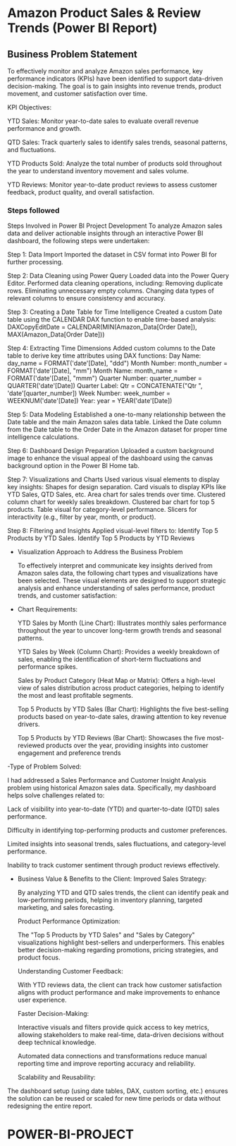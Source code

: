 # Amazon Product Sales & Review Trends (Power BI Report)

## Business Problem Statement

To effectively monitor and analyze Amazon sales performance, key performance indicators (KPIs) have been identified to support data-driven decision-making. The goal is to gain insights into revenue trends, product movement, and customer satisfaction over time.

KPI Objectives:

YTD Sales: Monitor year-to-date sales to evaluate overall revenue performance and growth.

QTD Sales: Track quarterly sales to identify sales trends, seasonal patterns, and fluctuations.

YTD Products Sold: Analyze the total number of products sold throughout the year to understand inventory movement and sales volume.

YTD Reviews: Monitor year-to-date product reviews to assess customer feedback, product quality, and overall satisfaction.




### Steps followed 

Steps Involved in Power BI Project Development
To analyze Amazon sales data and deliver actionable insights through an interactive Power BI dashboard, the following steps were undertaken:

Step 1: Data Import
        Imported the dataset in CSV format into Power BI for further processing.

Step 2: Data Cleaning using Power Query
        Loaded data into the Power Query Editor.
        Performed data cleaning operations, including:
        Removing duplicate rows.
        Eliminating unnecessary empty columns.
        Changing data types of relevant columns to ensure consistency and accuracy.

Step 3: Creating a Date Table for Time Intelligence
        Created a custom Date table using the CALENDAR DAX function to enable time-based analysis: DAXCopyEditDate = CALENDAR(MIN(Amazon_Data[Order Date]),                MAX(Amazon_Data[Order Date]))


Step 4: Extracting Time Dimensions
        Added custom columns to the Date table to derive key time attributes using DAX functions:
        Day Name: day_name = FORMAT('date'[Date], "ddd")
        Month Number: month_number = FORMAT('date'[Date], "mm")
        Month Name: month_name = FORMAT('date'[Date], "mmm")
        Quarter Number: quarter_number = QUARTER('date'[Date])
        Quarter Label: Qtr = CONCATENATE("Qtr ", 'date'[quarter_number])
        Week Number: week_number = WEEKNUM('date'[Date])
        Year: year = YEAR('date'[Date])

Step 5: Data Modeling
        Established a one-to-many relationship between the Date table and the main Amazon sales data table.
        Linked the Date column from the Date table to the Order Date in the Amazon dataset for proper time intelligence calculations.

Step 6: Dashboard Design Preparation
        Uploaded a custom background image to enhance the visual appeal of the dashboard using the canvas background option in the Power BI Home tab.

Step 7: Visualizations and Charts
        Used various visual elements to display key insights:
        Shapes for design separation.
        Card visuals to display KPIs like YTD Sales, QTD Sales, etc.
        Area chart for sales trends over time.
        Clustered column chart for weekly sales breakdown.
        Clustered bar chart for top 5 products.
        Table visual for category-level performance.
        Slicers for interactivity (e.g., filter by year, month, or product).

Step 8: Filtering and Insights
        Applied visual-level filters to:
        Identify Top 5 Products by YTD Sales.
        Identify Top 5 Products by YTD Reviews

- Visualization Approach to Address the Business Problem

    To effectively interpret and communicate key insights derived from Amazon sales data, the following chart types and visualizations have been selected. These       visual elements are designed to support strategic analysis and enhance understanding of sales performance, product trends, and customer satisfaction:

- Chart Requirements:

  YTD Sales by Month (Line Chart):
  Illustrates monthly sales performance throughout the year to uncover long-term growth trends and seasonal patterns.

  YTD Sales by Week (Column Chart):
  Provides a weekly breakdown of sales, enabling the identification of short-term fluctuations and performance spikes.

  Sales by Product Category (Heat Map or Matrix):
  Offers a high-level view of sales distribution across product categories, helping to identify the most and least profitable segments.

  Top 5 Products by YTD Sales (Bar Chart):
  Highlights the five best-selling products based on year-to-date sales, drawing attention to key revenue drivers.

  Top 5 Products by YTD Reviews (Bar Chart):
  Showcases the five most-reviewed products over the year, providing insights into customer engagement and preference trends




-Type of Problem Solved:
  
  I had addressed a Sales Performance and Customer Insight Analysis problem using historical Amazon sales data. Specifically, my dashboard helps solve challenges    related to:

  Lack of visibility into year-to-date (YTD) and quarter-to-date (QTD) sales performance.

  Difficulty in identifying top-performing products and customer preferences.

  Limited insights into seasonal trends, sales fluctuations, and category-level performance.

  Inability to track customer sentiment through product reviews effectively.


-  Business Value & Benefits to the Client:
   Improved Sales Strategy:

      By analyzing YTD and QTD sales trends, the client can identify peak and low-performing periods, helping in inventory planning, targeted marketing, and sales       forecasting.

      Product Performance Optimization:

      The "Top 5 Products by YTD Sales" and "Sales by Category" visualizations highlight best-sellers and underperformers. This enables better decision-making           regarding promotions, pricing strategies, and product focus.

      Understanding Customer Feedback:

      With YTD reviews data, the client can track how customer satisfaction aligns with product performance and make improvements to enhance user experience.

      Faster Decision-Making:

      Interactive visuals and filters provide quick access to key metrics, allowing stakeholders to make real-time, data-driven decisions without deep technical          knowledge.

      Automated data connections and transformations reduce manual reporting time and improve reporting accuracy and reliability.

      Scalability and Reusability:

The dashboard setup (using date tables, DAX, custom sorting, etc.) ensures the solution can be reused or scaled for new time periods or data without redesigning the entire report.


# POWER-BI-PROJECT
